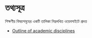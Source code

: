# তথ্যসূত্র
শিক্ষণীয় বিষয়সমূহের একটি তালিকা নিম্নলখিত ওয়েবসাইটে প্রদত্ত
* [Outline of academic disciplines](https://en.wikipedia.org/wiki/Outline_of_academic_disciplines)
